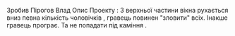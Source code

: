 Зробив Пірогов Влад 
Опис Проекту :
З верхньої частини вікна рухається вниз певна кількість чоловічків , гравець повинен "зловити" всіх. Інакше гравець програє. Та не попадати під каміння .
